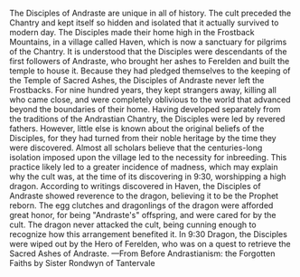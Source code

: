 The Disciples of Andraste are unique in all of history. The cult preceded the Chantry and kept itself so hidden and isolated that it actually survived to modern day. The Disciples made their home high in the Frostback Mountains, in a village called Haven, which is now a sanctuary for pilgrims of the Chantry. It is understood that the Disciples were descendants of the first followers of Andraste, who brought her ashes to Ferelden and built the temple to house it. Because they had pledged themselves to the keeping of the Temple of Sacred Ashes, the Disciples of Andraste never left the Frostbacks. For nine hundred years, they kept strangers away, killing all who came close, and were completely oblivious to the world that advanced beyond the boundaries of their home.
Having developed separately from the traditions of the Andrastian Chantry, the Disciples were led by revered fathers. However, little else is known about the original beliefs of the Disciples, for they had turned from their noble heritage by the time they were discovered. Almost all scholars believe that the centuries-long isolation imposed upon the village led to the necessity for inbreeding. This practice likely led to a greater incidence of madness, which may explain why the cult was, at the time of its discovering in 9:30, worshipping a high dragon.
According to writings discovered in Haven, the Disciples of Andraste showed reverence to the dragon, believing it to be the Prophet reborn. The egg clutches and dragonlings of the dragon were afforded great honor, for being "Andraste's" offspring, and were cared for by the cult. The dragon never attacked the cult, being cunning enough to recognize how this arrangement benefited it.
In 9:30 Dragon, the Disciples were wiped out by the Hero of Ferelden, who was on a quest to retrieve the Sacred Ashes of Andraste.
—From Before Andrastianism: the Forgotten Faiths by Sister Rondwyn of Tantervale
